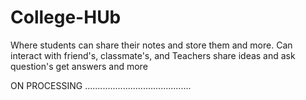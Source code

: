 # College-HUb
Where students can share their notes and store them and more. Can interact with friend's, classmate's, and Teachers share ideas and ask question's get answers and more


ON PROCESSING ..........................................
